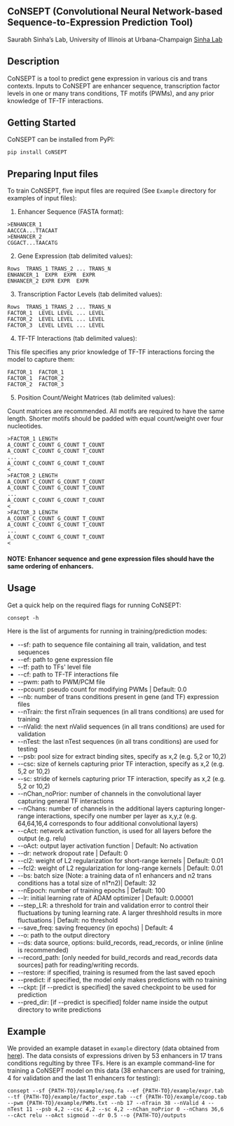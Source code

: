 ## CoNSEPT (Convolutional Neural Network-based Sequence-to-Expression Prediction Tool)
Saurabh Sinha’s Lab, University of Illinois at Urbana-Champaign [Sinha Lab](https://www.sinhalab.net/sinha-s-home)

## Description
CoNSEPT is a tool to predict gene expression in various cis and trans contexts. Inputs to CoNSEPT are enhancer sequence, transcription factor levels in one or many trans conditions, TF motifs (PWMs), and any prior knowledge of TF-TF interactions.

## Getting Started
CoNSEPT can be installed from PyPI:

```pip install CoNSEPT```

## Preparing Input files
To train CoNSEPT, five input files are required (See ```Example``` directory for examples of input files):

1. Enhancer Sequence (FASTA format):

```
>ENHANCER_1
AACCCA...TTACAAT
>ENHANCER_2
CGGACT...TAACATG
```

2. Gene Expression (tab delimited values):

```
Rows  TRANS_1 TRANS_2 ... TRANS_N
ENHANCER_1  EXPR  EXPR  EXPR
ENHANCER_2 EXPR EXPR  EXPR
```

3. Transcription Factor Levels (tab delimited values):

```
Rows  TRANS_1 TRANS_2 ... TRANS_N
FACTOR_1  LEVEL LEVEL ... LEVEL
FACTOR_2  LEVEL LEVEL ... LEVEL
FACTOR_3  LEVEL LEVEL ... LEVEL
```

4. TF-TF Interactions (tab delimited values):

This file specifies any prior knowledge of TF-TF interactions forcing the model to capture them:

```
FACTOR_1  FACTOR_1
FACTOR_1  FACTOR_2
FACTOR_2  FACTOR_3
```

5. Position Count/Weight Matrices (tab delimited values):

Count matrices are recommended. All motifs are required to have the same length. Shorter motifs should be padded with equal count/weight over four nucleotides.

```
>FACTOR_1 LENGTH
A_COUNT C_COUNT G_COUNT T_COUNT
A_COUNT C_COUNT G_COUNT T_COUNT
...
A_COUNT C_COUNT G_COUNT T_COUNT
<
>FACTOR_2 LENGTH
A_COUNT C_COUNT G_COUNT T_COUNT
A_COUNT C_COUNT G_COUNT T_COUNT
...
A_COUNT C_COUNT G_COUNT T_COUNT
<
>FACTOR_3 LENGTH
A_COUNT C_COUNT G_COUNT T_COUNT
A_COUNT C_COUNT G_COUNT T_COUNT
...
A_COUNT C_COUNT G_COUNT T_COUNT
<
```

#### NOTE: Enhancer sequence and gene expression files should have the same ordering of enhancers.

## Usage
Get a quick help on the required flags for running CoNSEPT:

```consept -h```

Here is the list of arguments for running in training/prediction modes:

* --sf: path to sequence file containing all train, validation, and test sequences  
* --ef: path to gene expression file  
* --tf: path to TFs' level file  
* --cf: path to TF-TF interactions file  
* --pwm: path to PWM/PCM file  
* --pcount: pseudo count for modifying PWMs | Default: 0.0  
* --nb: number of trans conditions present in gene (and TF) expression files  
* --nTrain: the first nTrain sequences (in all trans conditions) are used for training  
* --nValid: the next nValid sequences (in all trans conditions) are used for validation  
* --nTest: the last nTest sequences (in all trans conditions) are used for testing  
* --psb: pool size for extract binding sites, specify as x,2 (e.g. 5,2 or 10,2)  
* --csc: size of kernels capturing prior TF interaction, specify as x,2 (e.g. 5,2 or 10,2)  
* --sc: stride of kernels capturing prior TF interaction, specify as x,2 (e.g. 5,2 or 10,2)  
* --nChan_noPrior: number of channels in the convolutional layer capturing general TF interactions  
* --nChans: number of channels in the additional layers capturing longer-range interactions, specify one number per layer as x,y,z (e.g. 64,64,16,4 corresponds to four additional convolutional layers)  
* --cAct: network activation function, is used for all layers before the output (e.g. relu)  
* --oAct: output layer activation function | Default: No activation  
* --dr: network dropout rate | Default: 0  
* --cl2: weight of L2 regularization for short-range kernels | Default: 0.01  
* --fcl2: weight of L2 regularization for long-range kernels | Default: 0.01  
* --bs: batch size (Note: a training data of n1 enhancers and n2 trans conditions has a total size of n1*n2)| Default: 32  
* --nEpoch: number of training epochs | Default: 100  
* --lr: initial learning rate of ADAM optimizer | Default: 0.00001  
* --step_LR: a threshold for train and validation error to control their fluctuations by tuning learning rate. A larger threshhold results in more fluctuations | Default: no threshold  
* --save_freq: saving frequency (in epochs) | Default: 4  
* --o: path to the output directory  
* --ds: data source, options: build_records, read_records, or inline (inline is recommended)  
* --record_path: [only needed for build_records and read_records data sources] path for reading/writing records.  
* --restore: if specified, training is resumed from the last saved epoch  
* --predict: if specified, the model only makes predictions with no training  
* --ckpt: [if --predict is specified] the saved checkpoint to be used for prediction  
* --pred_dir: [if --predict is specified] folder name inside the output directory to write predictions  


## Example
We provided an example dataset in ```example``` directory (data obtained from [here](https://elifesciences.org/articles/08445)). The data consists of expressions driven by 53 enhancers in 17 trans conditions regulting by three TFs. Here is an example command-line for training a CoNSEPT model on this data (38 enhancers are used for training, 4 for validation and the last 11 enhancers for testing):

```consept --sf {PATH-TO}/example/seq.fa --ef {PATH-TO}/example/expr.tab --tf {PATH-TO}/example/factor_expr.tab --cf {PATH-TO}/example/coop.tab --pwm {PATH-TO}/example/PWMs.txt --nb 17 --nTrain 38 --nValid 4 --nTest 11 --psb 4,2 --csc 4,2 --sc 4,2 --nChan_noPrior 0 --nChans 36,6 --cAct relu --oAct sigmoid --dr 0.5 --o {PATH-TO}/outputs```
